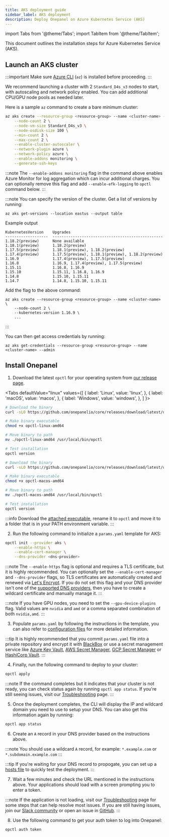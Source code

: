 ```yaml
---
title: AKS deployment guide
sidebar_label: AKS deployment
description: Deploy Onepanel on Azure Kubernetes Service (AKS)
---
```

import Tabs from '@theme/Tabs';
import TabItem from '@theme/TabItem';

This document outlines the installation steps for Azure Kubernetes Service (AKS).

## Launch an AKS cluster
:::important
Make sure [Azure CLI](https://docs.microsoft.com/en-us/cli/azure/install-azure-cli?view=azure-cli-latest) (`az`) is installed before proceeding.
:::

We recommend launching a cluster with 2 `Standard_D4s_v3` nodes to start, with autoscaling and network policy enabled. You can add additional CPU/GPU node pools as needed later.

Here is a sample `az` command to create a bare minimum cluster:

```bash
az aks create --resource-group <resource-group> --name <cluster-name> --location <region> \
    --node-count 2 \
    --node-vm-size Standard_D4s_v3 \
    --node-osdisk-size 100 \
    --min-count 2 \
    --max-count 2 \
    --enable-cluster-autoscaler \
    --network-plugin azure \
    --network-policy azure \
    --enable-addons monitoring \
    --generate-ssh-keys
```

:::note
The `--enable-addons monitoring` flag in the command above enables Azure Monitor for log aggregation which can incur additional charges. You can optionally remove this flag and add `--enable-efk-logging` to `opctl` command below.
:::

:::note
You can specify the version of the cluster.
Get a list of versions by running:
```shell script
az aks get-versions --location eastus --output table
```
Example output
```text
KubernetesVersion    Upgrades
-------------------  -------------------------------------------------
1.18.2(preview)      None available
1.18.1(preview)      1.18.2(preview)
1.17.5(preview)      1.18.1(preview), 1.18.2(preview)
1.17.4(preview)      1.17.5(preview), 1.18.1(preview), 1.18.2(preview)
1.16.9               1.17.4(preview), 1.17.5(preview)
1.16.8               1.16.9, 1.17.4(preview), 1.17.5(preview)
1.15.11              1.16.8, 1.16.9
1.15.10              1.15.11, 1.16.8, 1.16.9
1.14.8               1.15.10, 1.15.11
1.14.7               1.14.8, 1.15.10, 1.15.11
```

Add the flag to the above command:
```shell script
az aks create --resource-group <resource-group> --name <cluster-name> \
    --node-count 2 \
    --kubernetes-version 1.16.9 \
    ...
```

:::

You can then get access credentials by running:

```
az aks get-credentials --resource-group <resource-group> --name <cluster-name> --admin
```

## Install Onepanel
1. Download the latest `opctl` for your operating system from [our release page](https://github.com/onepanelio/core/releases/latest).

<Tabs
  defaultValue="linux"
  values={[
    { label: 'Linux', value: 'linux', },
    { label: 'macOS', value: 'macos', },
    { label: 'Windows', value: 'windows', },
  ]
}>
<TabItem value="linux">

```bash
# Download the binary
curl -sLO https://github.com/onepanelio/core/releases/download/latest/opctl-linux-amd64

# Make binary executable
chmod +x opctl-linux-amd64

# Move binary to path
mv ./opctl-linux-amd64 /usr/local/bin/opctl

# Test installation
opctl version
```

</TabItem>
<TabItem value="macos">

```bash
# Download the binary
curl -sLO https://github.com/onepanelio/core/releases/download/latest/opctl-macos-amd64

# Make binary executable
chmod +x opctl-macos-amd64

# Move binary to path
mv ./opctl-macos-amd64 /usr/local/bin/opctl

# Test installation
opctl version
```

</TabItem>
<TabItem value="windows">

:::info
Download the [attached executable](https://github.com/onepanelio/core/releases/latest/download/opctl-windows-amd64.exe), rename it to `opctl` and move it to a folder that is in your PATH environment variable.
:::

</TabItem>

</Tabs>

2. Run the following command to initialize a `params.yaml` template for AKS:

```bash
opctl init --provider aks \
    --enable-https \
    --enable-cert-manager \
    --dns-provider <dns-provider>
```

:::note
The `--enable-https` flag is optional and requires a TLS certificate, but it is highly recommended. You can optionally set the `--enable-cert-manager` and `--dns-provider` flags, so TLS certificates are automatically created and renewed via [Let's Encrypt](https://letsencrypt.org/). If you do not set this flag and your DNS provider isn't one of the [supported DNS providers](/docs/deployment/configuration/tls#supported-dns-providers), then you have to create a wildcard certificate and manually manage it.
:::

:::note
If you have GPU nodes, you need to set the `--gpu-device-plugins` flag. Valid values are `nvidia` and `amd` or a comma separated combination of both `nvidia,amd`.
:::

3. Populate `params.yaml` by following the instructions in the template, you can also refer to [configuration files](/docs/deployment/configuration/files) for more detailed information.

:::tip
It is highly recommended that you commit `params.yaml` file into a private repository and encrypt it with [BlackBox](https://github.com/StackExchange/blackbox) or use a secret management service like [Azure Key Vault](https://docs.microsoft.com/en-us/azure/key-vault/), [AWS Secret Manager](https://aws.amazon.com/secrets-manager/), [GCP Secret Manager](https://cloud.google.com/secret-manager) or [HashiCorp Vault](https://www.vaultproject.io/).
:::

4. Finally, run the following command to deploy to your cluster:

```bash
opctl apply
```

:::note
If the command completes but it indicates that your cluster is not ready, you can check status again by running `opctl app status`. If you're still seeing issues, visit our [Troubleshooting](/docs/deployment/troubleshooting/overview) page.
:::

5. Once the deployment completes, the CLI will display the IP and wildcard domain you need to use to setup your DNS. You can also get this information again by running:

```bash
opctl app status
```

6. Create an `A` record in your DNS provider based on the instructions above.

:::note
You should use a wildcard `A` record, for example: `*.example.com` or `*.subdomain.example.com`
:::

:::tip
If you're waiting for your DNS record to propogate, you can set up a [hosts file](https://en.wikipedia.org/wiki/Hosts_(file)) to quickly test the deployment.
:::

7. Wait a few minutes and check the URL mentioned in the instructions above. Your applications should load with a screen prompting you to enter a token.

:::note
If the application is not loading, visit our [Troubleshooting](/docs/deployment/troubleshooting/overview) page for some steps that can help resolve most issues. If you are still having issues, join our [Slack community](https://join.slack.com/t/onepanel-ce/shared_invite/zt-eyjnwec0-nLaHhjif9Y~gA05KuX6AUg) or open an issue in [GitHub](https://github.com/onepanelio/core/issues).
:::

8. Use the following command to get your auth token to log into Onepanel:

```bash
opctl auth token
```


